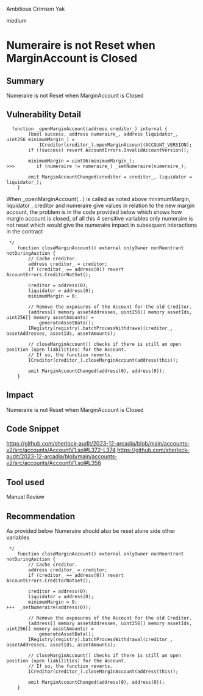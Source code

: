 Ambitious Crimson Yak

medium

# Numeraire is not Reset when MarginAccount is Closed

## Summary
Numeraire is not Reset when MarginAccount is Closed
## Vulnerability Detail
```solidity
  function _openMarginAccount(address creditor_) internal {
        (bool success, address numeraire_, address liquidator_, uint256 minimumMargin_) =
            ICreditor(creditor_).openMarginAccount(ACCOUNT_VERSION);
        if (!success) revert AccountErrors.InvalidAccountVersion();

        minimumMargin = uint96(minimumMargin_);
>>>        if (numeraire != numeraire_) _setNumeraire(numeraire_);

        emit MarginAccountChanged(creditor = creditor_, liquidator = liquidator_);
    }
```
When _openMarginAccount(...) is called as noted above minimumMargin, liquidator , creditor and numeraire give values in relation to the new margin account, the problem is in the code provided below which shows how margin account is closed, of all this 4 sensitive variables only numeraire is not reset which would give the numeraire impact in subsequent interactions in the contract
```solidity
 */
    function closeMarginAccount() external onlyOwner nonReentrant notDuringAuction {
        // Cache creditor.
        address creditor_ = creditor;
        if (creditor_ == address(0)) revert AccountErrors.CreditorNotSet();

        creditor = address(0);
        liquidator = address(0);
        minimumMargin = 0;

        // Remove the exposures of the Account for the old Creditor.
        (address[] memory assetAddresses, uint256[] memory assetIds, uint256[] memory assetAmounts) =
            generateAssetData();
        IRegistry(registry).batchProcessWithdrawal(creditor_, assetAddresses, assetIds, assetAmounts);

        // closeMarginAccount() checks if there is still an open position (open liabilities) for the Account.
        // If so, the function reverts.
        ICreditor(creditor_).closeMarginAccount(address(this));

        emit MarginAccountChanged(address(0), address(0));
    }
```
## Impact
Numeraire is not Reset when MarginAccount is Closed
## Code Snippet
https://github.com/sherlock-audit/2023-12-arcadia/blob/main/accounts-v2/src/accounts/AccountV1.sol#L372-L374
https://github.com/sherlock-audit/2023-12-arcadia/blob/main/accounts-v2/src/accounts/AccountV1.sol#L358
## Tool used

Manual Review

## Recommendation
As provided below Numeraire should also be reset alone side other variables
```solidity
 */
    function closeMarginAccount() external onlyOwner nonReentrant notDuringAuction {
        // Cache creditor.
        address creditor_ = creditor;
        if (creditor_ == address(0)) revert AccountErrors.CreditorNotSet();

        creditor = address(0);
        liquidator = address(0);
        minimumMargin = 0;
+++  _setNumeraire(address(0));

        // Remove the exposures of the Account for the old Creditor.
        (address[] memory assetAddresses, uint256[] memory assetIds, uint256[] memory assetAmounts) =
            generateAssetData();
        IRegistry(registry).batchProcessWithdrawal(creditor_, assetAddresses, assetIds, assetAmounts);

        // closeMarginAccount() checks if there is still an open position (open liabilities) for the Account.
        // If so, the function reverts.
        ICreditor(creditor_).closeMarginAccount(address(this));

        emit MarginAccountChanged(address(0), address(0));
    }
```
